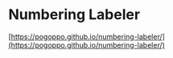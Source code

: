 # Numbering Labeler
[https://pogoppo.github.io/numbering-labeler/](https://pogoppo.github.io/numbering-labeler/)